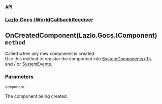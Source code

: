#### [API](./API.md 'API')
### [Lazlo.Gocs](./API.md#Lazlo-Gocs 'Lazlo.Gocs').[IWorldCallbackReceiver](./Lazlo-Gocs-IWorldCallbackReceiver.md 'Lazlo.Gocs.IWorldCallbackReceiver')
## OnCreatedComponent(Lazlo.Gocs.IComponent) `method`
Called when any new component is created.  
Use this method to register the component into [SystemComponents&lt;T&gt;](./Lazlo-Gocs-SystemComponents-T-.md 'Lazlo.Gocs.SystemComponents&lt;T&gt;') and / or [SystemEvents](./Lazlo-Gocs-SystemEvents.md 'Lazlo.Gocs.SystemEvents').
### Parameters

<a name='Lazlo-Gocs-IWorldCallbackReceiver-OnCreatedComponent(Lazlo-Gocs-IComponent)-component'></a>
`component`

The component being created.
